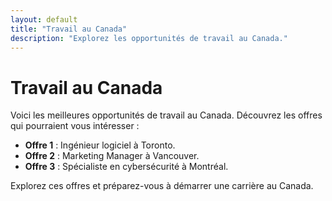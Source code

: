 ```yaml
---
layout: default
title: "Travail au Canada"
description: "Explorez les opportunités de travail au Canada."
---
```


# Travail au Canada

Voici les meilleures opportunités de travail au Canada. Découvrez les offres qui pourraient vous intéresser :

- **Offre 1** : Ingénieur logiciel à Toronto.
- **Offre 2** : Marketing Manager à Vancouver.
- **Offre 3** : Spécialiste en cybersécurité à Montréal.

Explorez ces offres et préparez-vous à démarrer une carrière au Canada.
